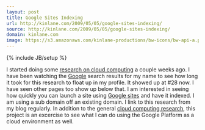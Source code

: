 ```yaml
---
layout: post
title: Google Sites Indexing
url: http://kinlane.com/2009/05/05/google-sites-indexing/
source: http://kinlane.com/2009/05/05/google-sites-indexing/
domain: kinlane.com
image: https://s3.amazonaws.com/kinlane-productions/bw-icons/bw-api-a.png
---
```

{% include JB/setup %}

<p>
     I started doing some <a href="http://cloud.kinlane.com">research on cloud computing</a> a couple weeks ago. I have been watching the <a class="zem_slink" title="Google" rel="homepage" href="http://google.com">Google</a> search results for my name to see how long it took for this research to float up in my profile. It showed up at #28 now. I have seen other pages too show up below that. I am interested in seeing how quickly you can launch a site using <a class="zem_slink" title="Google Sites" rel="homepage" href="http://sites.google.com">Google sites</a> and have it indexed. I am using a sub domain off an existing domain. I link to this research from my blog regularly. In addition to the general <a href="http://cloud.kinlane.com">cloud computing research</a>, this project is an excercise to see what I can do using the Google Platform as a cloud environment as well.
</p>